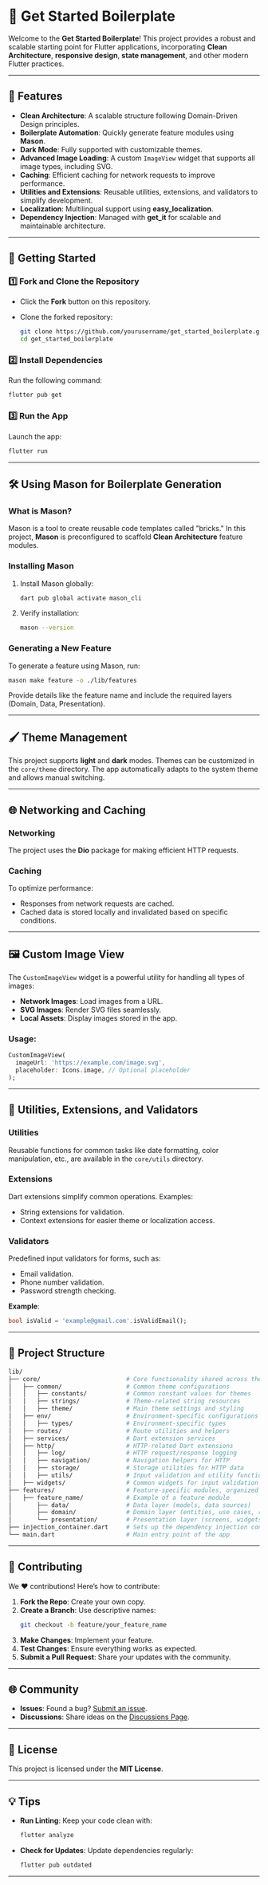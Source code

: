 # 📱 Get Started Boilerplate

Welcome to the **Get Started Boilerplate**! This project provides a robust and scalable starting point for Flutter applications, incorporating **Clean Architecture**, **responsive design**, **state management**, and other modern Flutter practices.

---

## 🚀 Features

- **Clean Architecture**: A scalable structure following Domain-Driven Design principles.
- **Boilerplate Automation**: Quickly generate feature modules using **Mason**.
- **Dark Mode**: Fully supported with customizable themes.
- **Advanced Image Loading**: A custom `ImageView` widget that supports all image types, including SVG.
- **Caching**: Efficient caching for network requests to improve performance.
- **Utilities and Extensions**: Reusable utilities, extensions, and validators to simplify development.
- **Localization**: Multilingual support using **easy_localization**.
- **Dependency Injection**: Managed with **get_it** for scalable and maintainable architecture.

---

## 📖 Getting Started

### 1️⃣ Fork and Clone the Repository

- Click the **Fork** button on this repository.
- Clone the forked repository:

  ```bash
  git clone https://github.com/yourusername/get_started_boilerplate.git
  cd get_started_boilerplate
  ```

### 2️⃣ Install Dependencies

Run the following command:

```bash
flutter pub get
```

### 3️⃣ Run the App

Launch the app:

```bash
flutter run
```

---

## 🛠 Using Mason for Boilerplate Generation

### What is Mason?

Mason is a tool to create reusable code templates called "bricks." In this project, **Mason** is preconfigured to scaffold **Clean Architecture** feature modules.

### Installing Mason

1. Install Mason globally:

   ```bash
   dart pub global activate mason_cli
   ```

2. Verify installation:

   ```bash
   mason --version
   ```

### Generating a New Feature

To generate a feature using Mason, run:

```bash
mason make feature -o ./lib/features
```

Provide details like the feature name and include the required layers (Domain, Data, Presentation).

---

## 🖌 Theme Management

This project supports **light** and **dark** modes. Themes can be customized in the `core/theme` directory. The app automatically adapts to the system theme and allows manual switching.

---

## 🌐 Networking and Caching

### Networking

The project uses the **Dio** package for making efficient HTTP requests.

### Caching

To optimize performance:
- Responses from network requests are cached.
- Cached data is stored locally and invalidated based on specific conditions.

---

## 🖼 Custom Image View

The `CustomImageView` widget is a powerful utility for handling all types of images:

- **Network Images**: Load images from a URL.
- **SVG Images**: Render SVG files seamlessly.
- **Local Assets**: Display images stored in the app.

### Usage:

```dart
CustomImageView(
  imageUrl: 'https://example.com/image.svg', 
  placeholder: Icons.image, // Optional placeholder
);
```

---

## 🧩 Utilities, Extensions, and Validators

### Utilities

Reusable functions for common tasks like date formatting, color manipulation, etc., are available in the `core/utils` directory.

### Extensions

Dart extensions simplify common operations. Examples:
- String extensions for validation.
- Context extensions for easier theme or localization access.

### Validators

Predefined input validators for forms, such as:
- Email validation.
- Phone number validation.
- Password strength checking.

**Example**:

```dart
bool isValid = 'example@gmail.com'.isValidEmail();
```

---

## 📂 Project Structure

```bash
lib/
├── core/                        # Core functionality shared across the app
│   ├── common/                  # Common theme configurations
│   │   ├── constants/           # Common constant values for themes
│   │   ├── strings/             # Theme-related string resources
│   │   ├── theme/               # Main theme settings and styling
│   ├── env/                     # Environment-specific configurations
│   │   ├── types/               # Environment-specific types
│   ├── routes/                  # Route utilities and helpers
│   ├── services/                # Dart extension services
│   ├── http/                    # HTTP-related Dart extensions
│   │   ├── log/                 # HTTP request/response logging
│   │   ├── navigation/          # Navigation helpers for HTTP
│   │   ├── storage/             # Storage utilities for HTTP data
│   │   ├── utils/               # Input validation and utility functions
│   ├── widgets/                 # Common widgets for input validation
├── features/                    # Feature-specific modules, organized by domain
│   ├── feature_name/            # Example of a feature module
│       ├── data/                # Data layer (models, data sources)
│       ├── domain/              # Domain layer (entities, use cases, repositories)
│       └── presentation/        # Presentation layer (screens, widgets, bloc)
├── injection_container.dart     # Sets up the dependency injection container
└── main.dart                    # Main entry point of the app
```

---

## 🤝 Contributing

We ❤️ contributions! Here’s how to contribute:

1. **Fork the Repo**: Create your own copy.
2. **Create a Branch**: Use descriptive names:
   ```bash
   git checkout -b feature/your_feature_name
   ```
3. **Make Changes**: Implement your feature.
4. **Test Changes**: Ensure everything works as expected.
5. **Submit a Pull Request**: Share your updates with the community.

---

## 🌐 Community

- **Issues**: Found a bug? [Submit an issue](#).
- **Discussions**: Share ideas on the [Discussions Page](#).

---

## 📄 License

This project is licensed under the **MIT License**.

---

## 💡 Tips

- **Run Linting**: Keep your code clean with:

  ```bash
  flutter analyze
  ```

- **Check for Updates**: Update dependencies regularly:

  ```bash
  flutter pub outdated
  ```

---
